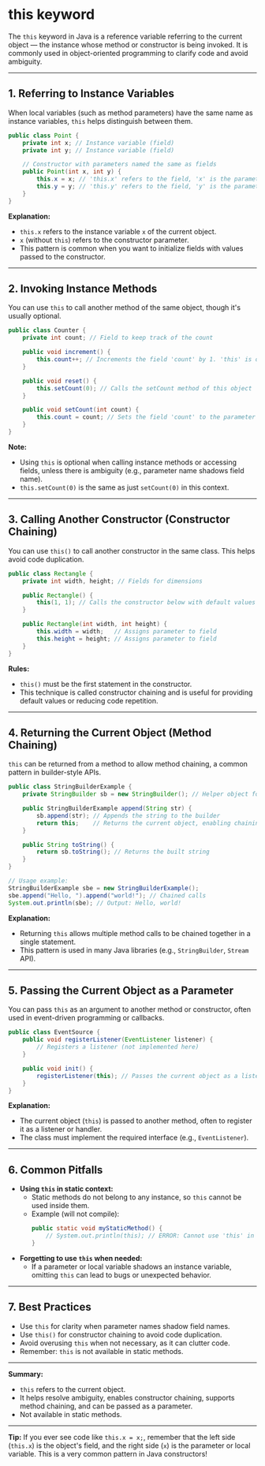 # this keyword

The `this` keyword in Java is a reference variable referring to the current object — the instance whose method or constructor is being invoked. It is commonly used in object-oriented programming to clarify code and avoid ambiguity.

---

## 1. Referring to Instance Variables

When local variables (such as method parameters) have the same name as instance variables, `this` helps distinguish between them.

```java
public class Point {
    private int x; // Instance variable (field)
    private int y; // Instance variable (field)

    // Constructor with parameters named the same as fields
    public Point(int x, int y) {
        this.x = x; // 'this.x' refers to the field, 'x' is the parameter
        this.y = y; // 'this.y' refers to the field, 'y' is the parameter
    }
}
```
**Explanation:**
- `this.x` refers to the instance variable `x` of the current object.
- `x` (without `this`) refers to the constructor parameter.
- This pattern is common when you want to initialize fields with values passed to the constructor.

---

## 2. Invoking Instance Methods

You can use `this` to call another method of the same object, though it's usually optional.

```java
public class Counter {
    private int count; // Field to keep track of the count

    public void increment() {
        this.count++; // Increments the field 'count' by 1. 'this' is optional here.
    }

    public void reset() {
        this.setCount(0); // Calls the setCount method of this object
    }

    public void setCount(int count) {
        this.count = count; // Sets the field 'count' to the parameter value
    }
}
```
**Note:**
- Using `this` is optional when calling instance methods or accessing fields, unless there is ambiguity (e.g., parameter name shadows field name).
- `this.setCount(0)` is the same as just `setCount(0)` in this context.

---

## 3. Calling Another Constructor (Constructor Chaining)

You can use `this()` to call another constructor in the same class. This helps avoid code duplication.

```java
public class Rectangle {
    private int width, height; // Fields for dimensions

    public Rectangle() {
        this(1, 1); // Calls the constructor below with default values
    }

    public Rectangle(int width, int height) {
        this.width = width;   // Assigns parameter to field
        this.height = height; // Assigns parameter to field
    }
}
```
**Rules:**
- `this()` must be the first statement in the constructor.
- This technique is called constructor chaining and is useful for providing default values or reducing code repetition.

---

## 4. Returning the Current Object (Method Chaining)

`this` can be returned from a method to allow method chaining, a common pattern in builder-style APIs.

```java
public class StringBuilderExample {
    private StringBuilder sb = new StringBuilder(); // Helper object for building strings

    public StringBuilderExample append(String str) {
        sb.append(str); // Appends the string to the builder
        return this;    // Returns the current object, enabling chaining
    }

    public String toString() {
        return sb.toString(); // Returns the built string
    }
}

// Usage example:
StringBuilderExample sbe = new StringBuilderExample();
sbe.append("Hello, ").append("world!"); // Chained calls
System.out.println(sbe); // Output: Hello, world!
```
**Explanation:**
- Returning `this` allows multiple method calls to be chained together in a single statement.
- This pattern is used in many Java libraries (e.g., `StringBuilder`, `Stream` API).

---

## 5. Passing the Current Object as a Parameter

You can pass `this` as an argument to another method or constructor, often used in event-driven programming or callbacks.

```java
public class EventSource {
    public void registerListener(EventListener listener) {
        // Registers a listener (not implemented here)
    }

    public void init() {
        registerListener(this); // Passes the current object as a listener
    }
}
```
**Explanation:**
- The current object (`this`) is passed to another method, often to register it as a listener or handler.
- The class must implement the required interface (e.g., `EventListener`).

---

## 6. Common Pitfalls

- **Using `this` in static context:**
  - Static methods do not belong to any instance, so `this` cannot be used inside them.
  - Example (will not compile):
    ```java
    public static void myStaticMethod() {
        // System.out.println(this); // ERROR: Cannot use 'this' in a static context
    }
    ```
- **Forgetting to use `this` when needed:**
  - If a parameter or local variable shadows an instance variable, omitting `this` can lead to bugs or unexpected behavior.

---

## 7. Best Practices

- Use `this` for clarity when parameter names shadow field names.
- Use `this()` for constructor chaining to avoid code duplication.
- Avoid overusing `this` when not necessary, as it can clutter code.
- Remember: `this` is not available in static methods.

---

**Summary:**
- `this` refers to the current object.
- It helps resolve ambiguity, enables constructor chaining, supports method chaining, and can be passed as a parameter.
- Not available in static methods.

---

**Tip:**
If you ever see code like `this.x = x;`, remember that the left side (`this.x`) is the object's field, and the right side (`x`) is the parameter or local variable. This is a very common pattern in Java constructors!

